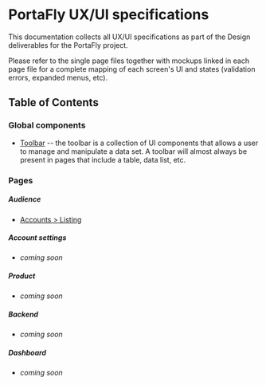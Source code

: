 # PortaFly UX/UI specifications
This documentation collects all UX/UI specifications as part of the Design deliverables for the PortaFly project.

Please refer to the single page files together with mockups linked in each page file for a complete mapping of each screen's UI and states (validation errors, expanded menus, etc).

## Table of Contents

### Global components
* [Toolbar](/doc/ux_specs/global_components/toolbar.md) -- the toolbar is a collection of UI components that allows a user to manage and manipulate a data set. A toolbar will almost always be present in pages that include a table, data list, etc.

### Pages
##### Audience
* [Accounts > Listing](/doc/ux_specs/audience/accounts/listing.md)

##### Account settings
* _coming soon_

##### Product
* _coming soon_

##### Backend
* _coming soon_

##### Dashboard
* _coming soon_
